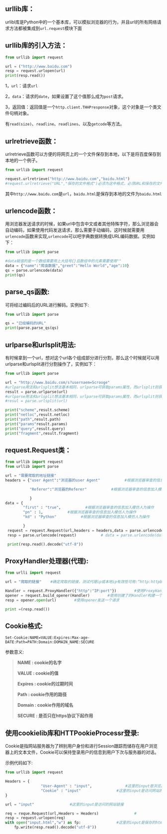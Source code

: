 ## **urllib库：**

urlibl库是Python中的一个基本库，可以模拟浏览器的行为，并且url的所有网络请求方法都被集成到`url.request`模块下面

## urllib库的引入方法：

```py
from urllib import request

url = ("http://www.baidu.com")
resp = request.urlopen(url)
print(resp.read())
```

1，`url`：请求`url`

2，`data`：请求的`date`，如果设置了这个值那么成为`post`请求。

3，返回值：返回值是一个`http.client.THHPresponse`对象，这个对象是一个类文件句柄对象。

有`read(size)`、`readline`、`readlines`、以及`getcode`等方法。

## urlretrieve函数：

urlretrieve函数可以方便的将网页上的一个文件保存到本地，以下是将百度保存到本地的一个例子。

```py
from urllib import request

request.urlretrieve("http://www.baidu.com","baidu.html")
#request.urlretrieve("URL","保存的文件格式")必须为这中格式，必须URL和保存的文件格式必须要加上""
```

其中`http://www.baidu.com`是`url`，`baidu.html`是保存到本地的文件为`baidu.html`

## urlencode函数：

用浏览器发送请求的时候，如果url中包含中文或者其他特殊字符，那么浏览器会自动编码，如果使用代码发送请求，那么需要手动编码，这时候就需要用`urlencode`函数来实现,`urlencode`可以吧字典数据转换成URL编码数据。实例如下：

```py
from urllib import parse

#data赋值的是一个数组需要用上大括号{}且数组中的元素需要使用""
data = {"name":"爬虫数据","greet":"Hello World","age":10}
qs = parse.urlencode(data)
print(qs)
```

## parse\_qs函数:

可将经过编码后的URL进行解码。实例如下:

```py
from urllib import parse

qs = "已经编码的URL"
print(parse.parse_qs(qs)
```

## urlparse和urlsplit用法:

有时候拿到一个url，想对这个url各个组成部分进行分割，那么这个时候就可以用urlparse和urlsplit进行分割操作了，实例如下：

```py
from urllib import parse

url = "http://www.baidu.com/s?usernaem=Scrooge"
#urlparse用法和urlsplit想法基本相同，urlparse可获取params属性，而urlsplit则获取不到。
result = parse.urlparse(url)
#urlparse用法和urlsplit想法基本相同，urlparse可获取params属性，而urlsplit则获取不到。
#resul = parse.urlsplit(url)

print("scheme",result.scheme)
print("netloc",result.netloc)
print("path",result.path)
print("params"result.params)
print("query",result.query)
print("fragment",result.fragment)
```

## request.Request类：

```py
from urllib import request
from urllib import parse

url = "需要爬取的地址链接"
headers = {"user Agent":"浏览器的user Agent"           #根据浏览器审查的信息加入模仿人为操作

           "Referer":"浏览器的Referer"           #根据浏览器审查的信息加入模仿人为操作

           }
data = {
        "first" : "true",           #根据浏览器审查的信息加入模仿人为操作
        "pn" : 1,           #根据浏览器审查的信息加入模仿人为操作
        "kd" : "Python"           #根据浏览器审查的信息加入模仿人为操作

        }
 request = request.Request(url,headers = headers,data = parse.urlencode(data).encode("utf-8"),method = "POST")
 resp = parse.urlencode(request)           # data = parse.urlencode(data).encode("utf-8") 通过parse.urlencode将data数据转码成浏览器可识别状态并用encode("utf-8")将转码后的记过变成bytes字节。method = "POST"表示请求方式是post方式。

 print(resp.read().decode("utf-8"))
```

## **ProxyHandler处理器\(代理\):**

```py
from urlli import request

url = "爬取的链接"    #确定爬取的链接，测试代理ip或本地ip有效性可用:“http:httpbin.org/ip”

Handler = request.ProxyHandler({"http":"IP:port"})        #使用ProxyHandlerr传入代理构建一个Handler
opener = request.build_opener(Handler)        #使用创建了的Handler构建一个opener
resp = opener.open(url)        #使用opener发送一个请求

print =(resp.read())
```

## **Cookie格式:**

```
Set-Cookie:NAME=VALUE:Expires:Max-age-DATE:Path=PATH:Domain:DOMAIN_NAME:SECURE
```

参数意义:

> **NAME : cookie的名字**
>
> **VALUE : cookie的值**
>
> **Expires : cookie的过期时间**
>
> **Path : cookie作用的路径**
>
> **Domain : cookie作用的域名**
>
> **SECURE : 是否只在https协议下起作用**

## 使用cookielib库和HTTPookieProcessr登录:

Cookie是指网站服务器为了辨别用户身份和进行Session跟踪而储存在用户浏览器上的文本文件，Cookie可以保持登录用户的信息到用户下次与服务器的对话。

示例代码如下:

```py
from urllib import request

Headers = {
                "User-Agent" : "input",               #这里的input是浏览器登录网站的User-Agent
                "Cookie" : "input"                #这里的input是访问网站的Cookie
}

url = "input"                #这里的input是访问的网站链接

req = reque.Request(url,Headers = Headers)                #
resp = request.urlopen(req)
with open("input.html","w") as fp:                #这里的input是保存的html文件的名字
    fp.write(resp.read().decode("utf-8"))
```



